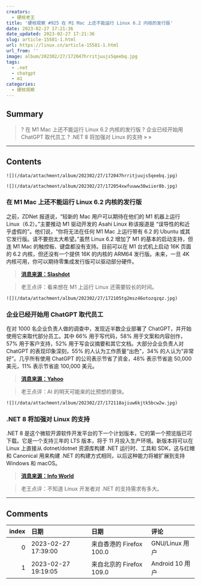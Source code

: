 ```yaml
---
creators:
  - 硬核老王
title: '硬核观察 #925 在 M1 Mac 上还不能运行 Linux 6.2 内核的发行版'
date: 2023-02-27 17:21:36
date_updated: 2023-02-27 17:21:36
slug: article-15581-1.html
url: https://linux.cn/article-15581-1.html
url_from: ''
image: album/202302/27/172047hrritjuujs5qeebq.jpg
tags:
  - .net
  - chatgpt
  - m1
categories:
  - 硬核观察
---
```


## Summary

> ? 在 M1 Mac 上还不能运行 Linux 6.2 内核的发行版
> ? 企业已经开始用 ChatGPT 取代员工
> ? .NET 8 将加强对 Linux 的支持
> » 
> »

***

<!-- more -->

## Contents

`![](/data/attachment/album/202302/27/172047hrritjuujs5qeebq.jpg)`

`![](/data/attachment/album/202302/27/172054xwfuuww38wiier8b.jpg)`

### 在 M1 Mac 上还不能运行 Linux 6.2 内核的发行版

之前，ZDNet 报道说，“较新的 Mac 用户可以期待在他们的 M1 机器上运行 Linux（6.2）。”主要推动 M1 驱动开发的 Asahi Linux 称该报道是 “误导性的和近乎虚假的”。他们说，“你将无法在任何 M1 Mac 上运行带有 6.2 的 Ubuntu 或其它发行版。请不要抱太大希望。”虽然 Linux 6.2 增加了 M1 的基本的启动支持，但连 M1 Mac 的触控板、键盘都没有支持。目前可以在 M1 台式机上启动 16K 页面的 6.2 内核，但还没有一个提供 16K 的内核的 ARM64 发行版。未来，一旦 4K 内核可用，你可以期待零集成发行版可以驱动部分硬件。

> 
> **[消息来源：Slashdot](https://linux.slashdot.org/story/23/02/27/0457206/asahi-linux-disputes-report-that-linux-62-will-run-on-apple-m1-chips)**
> 
> 
> 

> 
> 老王点评：看来想在 M1 上运行 Linux 还需要较长的时间。
> 
> 
> 

`![](/data/attachment/album/202302/27/172105tg2msz46otozqzqz.jpg)`

### 企业已经开始用 ChatGPT 取代员工

在对 1000 名企业负责人做的调查中，发现近半数企业部署了 ChatGPT，并开始使用它来取代部分员工。其中 66% 用于写代码，58% 用于文案和内容创作，57% 用于客户支持，52% 用于写会议摘要和其它文档。大部分企业负责人对 ChatGPT 的表现印象深刻，55% 的人认为工作质量“出色”，34% 的人认为“非常好”。几乎所有使用 ChatGPT 的公司表示节省了资金，48% 表示节省逾 50,000 美元，11% 表示节省逾 100,000 美元。

> 
> **[消息来源：Yahoo](https://finance.yahoo.com/news/companies-already-replacing-workers-chatgpt-140000856.html)**
> 
> 
> 

> 
> 老王点评：AI 的明天可能来的比预想的要快。
> 
> 
> 

`![](/data/attachment/album/202302/27/172118ajiuw6kjtk5bcw2w.jpg)`

### .NET 8 将加强对 Linux 的支持

.NET 8 是这个微软开源软件开发平台的下一个计划版本，它的第一个预览版已可下载。它是一个支持三年的 LTS 版本，将于 11 月投入生产环境。新版本将可以在 Linux 上直接从 dotnet/dotnet 资源库构建 .NET 运行时、工具和 SDK，这与红帽和 Canonical 用来构建 .NET 的构建方式相同，以后这种能力将被扩展到支持 Windows 和 macOS。

> 
> **[消息来源：Info World](https://www.infoworld.com/article/3688910/microsoft-net-8-bolsters-linux-support.html)**
> 
> 
> 

> 
> 老王点评：不知道 Linux 开发者对 .NET 的支持需求有多大。
> 
> 
>

***

## Comments

|   index | 日期                | 日期                                     | 评论   |
|--------:|:--------------------|:-----------------------------------------|:-------|
|       0 | 2023-02-27 17:39:00 | 来自香港的 Firefox 100.0|GNU/Linux 用户  | 好家伙 |
|       1 | 2023-02-27 19:19:05 | 来自北京的 Firefox 109.0|Android 10 用户 | 伙家好 |
